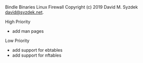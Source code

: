 
Bindle Binaries Linux Firewall
Copyright (c) 2019 David M. Syzdek <david@syzdek.net>.


High Priority

   * add man pages


Low Priority

   * add support for ebtables
   * add support for nftables


